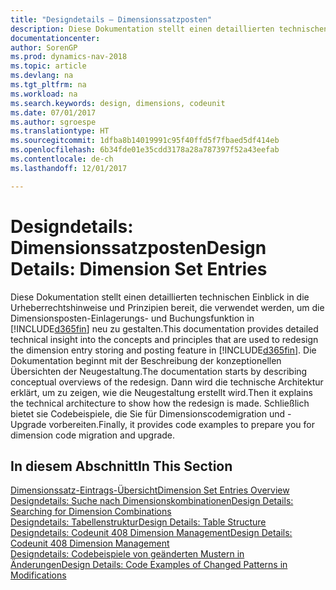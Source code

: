 ```yaml
---
title: "Designdetails – Dimensionssatzposten"
description: Diese Dokumentation stellt einen detaillierten technischen Einblick in die Urheberrechtshinweise und Prinzipien bereit, die verwendet werden, um die Dimensionsposten-Einlagerungs- und Buchungsfunktion in  neu zu gestalten.
documentationcenter: 
author: SorenGP
ms.prod: dynamics-nav-2018
ms.topic: article
ms.devlang: na
ms.tgt_pltfrm: na
ms.workload: na
ms.search.keywords: design, dimensions, codeunit
ms.date: 07/01/2017
ms.author: sgroespe
ms.translationtype: HT
ms.sourcegitcommit: 1dfba8b14019991c95f40ffd5f7fbaed5df414eb
ms.openlocfilehash: 6b34fde01e35cdd3178a28a787397f52a43eefab
ms.contentlocale: de-ch
ms.lasthandoff: 12/01/2017

---
```

# <a name="design-details-dimension-set-entries"></a><span data-ttu-id="f25cc-103">Designdetails: Dimensionssatzposten</span><span class="sxs-lookup"><span data-stu-id="f25cc-103">Design Details: Dimension Set Entries</span></span>
<span data-ttu-id="f25cc-104">Diese Dokumentation stellt einen detaillierten technischen Einblick in die Urheberrechtshinweise und Prinzipien bereit, die verwendet werden, um die Dimensionsposten-Einlagerungs- und Buchungsfunktion in [!INCLUDE[d365fin](includes/d365fin_md.md)] neu zu gestalten.</span><span class="sxs-lookup"><span data-stu-id="f25cc-104">This documentation provides detailed technical insight into the concepts and principles that are used to redesign the dimension entry storing and posting feature in [!INCLUDE[d365fin](includes/d365fin_md.md)].</span></span> <span data-ttu-id="f25cc-105">Die Dokumentation beginnt mit der Beschreibung der konzeptionellen Übersichten der Neugestaltung.</span><span class="sxs-lookup"><span data-stu-id="f25cc-105">The documentation starts by describing conceptual overviews of the redesign.</span></span> <span data-ttu-id="f25cc-106">Dann wird die technische Architektur erklärt, um zu zeigen, wie die Neugestaltung erstellt wird.</span><span class="sxs-lookup"><span data-stu-id="f25cc-106">Then it explains the technical architecture to show how the redesign is made.</span></span> <span data-ttu-id="f25cc-107">Schließlich bietet sie Codebeispiele, die Sie für Dimensionscodemigration und -Upgrade vorbereiten.</span><span class="sxs-lookup"><span data-stu-id="f25cc-107">Finally, it provides code examples to prepare you for dimension code migration and upgrade.</span></span>  

## <a name="in-this-section"></a><span data-ttu-id="f25cc-108">In diesem Abschnitt</span><span class="sxs-lookup"><span data-stu-id="f25cc-108">In This Section</span></span>  
[<span data-ttu-id="f25cc-109">Dimensionssatz-Eintrags-Übersicht</span><span class="sxs-lookup"><span data-stu-id="f25cc-109">Dimension Set Entries Overview</span></span>](design-details-dimension-set-entries-overview.md)  
[<span data-ttu-id="f25cc-110">Designdetails: Suche nach Dimensionskombinationen</span><span class="sxs-lookup"><span data-stu-id="f25cc-110">Design Details: Searching for Dimension Combinations</span></span>](design-details-searching-for-dimension-combinations.md)  
[<span data-ttu-id="f25cc-111">Designdetails: Tabellenstruktur</span><span class="sxs-lookup"><span data-stu-id="f25cc-111">Design Details: Table Structure</span></span>](design-details-table-structure.md)  
[<span data-ttu-id="f25cc-112">Designdetails: Codeunit 408 Dimension Management</span><span class="sxs-lookup"><span data-stu-id="f25cc-112">Design Details: Codeunit 408 Dimension Management</span></span>](design-details-codeunit-408-dimension-management.md)  
[<span data-ttu-id="f25cc-113">Designdetails: Codebeispiele von geänderten Mustern in Änderungen</span><span class="sxs-lookup"><span data-stu-id="f25cc-113">Design Details: Code Examples of Changed Patterns in Modifications</span></span>](design-details-code-examples-of-changed-patterns-in-modifications.md)

